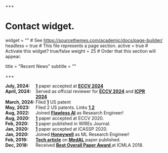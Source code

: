 +++
# Contact widget.
widget = ""  # See https://sourcethemes.com/academic/docs/page-builder/
headless = true  # This file represents a page section.
active = true  # Activate this widget? true/false
weight = 25  # Order that this section will appear.

title = "Recent News"
subtitle = ""

+++

<div style="display: table;width: 95%" markdown="1">

<div class="row" style="display: table-row;">
    <div style="display: table-cell;width: 20% "> <b>July, 2024:</b> </div>
    <div style="display: table-cell;width: 80%"><a target="_blank" href="publication/videoclusternet/"><b>1</b></a> paper accepted at <a target="_blank" href="https://eccv.ecva.net/"><b>ECCV 2024</b></a></div>
  </div>

<div class="row" style="display: table-row;">
    <div style="display: table-cell;width: 20% "> <b>April, 2024:</b> </div>
    <div style="display: table-cell;width: 80%">Served as official reviewer for <a target="_blank" href="https://eccv.ecva.net/"><b>ECCV 2024</b></a> and <a target="_blank" href="https://icpr2024.org/"><b>ICPR 2024</b></a></div>
  </div>

<div class="row" style="display: table-row;">
    <div style="display: table-cell;width: 20% "> <b>March, 2024:</b> </div>
    <div style="display: table-cell;width: 80%">Filed <a target="_blank" href="https://patents.google.com/patent/US20240096085A1/en?inventor=Walawalkar&oq=Walawalkar&page=1"><b>1</b></a> US patent</div>
  </div>

<div class="row" style="display: table-row;">
    <div style="display: table-cell;width: 20% "> <b>May, 2023:</b> </div>
    <div style="display: table-cell;width: 80%">Filed 2 US patents. Links <a target="_blank" href="https://scholar.google.com/citations?view_op=view_citation&hl=en&user=MpHIZfEAAAAJ&authuser=1&citation_for_view=MpHIZfEAAAAJ:TQgYirikUcIC"><b>1</b></a>,<a target="_blank" href="https://scholar.google.com/citations?view_op=view_citation&hl=en&user=MpHIZfEAAAAJ&authuser=1&citation_for_view=MpHIZfEAAAAJ:R3hNpaxXUhUC"><b>2</b></a></div>
  </div>

<div class="row" style="display: table-row;">
    <div style="display: table-cell;width: 20% "> <b>Aug, 2022:</b> </div>
    <div style="display: table-cell;width: 80%">Joined <a target="_blank" href="https://www.flawlessai.com/"><b>Flawless AI</b></a> as Research Engineer!</div>
  </div>

<div class="row" style="display: table-row;">
    <div style="display: table-cell;width: 20% "> <b>Aug, 2020:</b> </div>
    <div style="display: table-cell;width: 80%"><a target="_blank" href="publication/boc-kd/"><b>1</b></a> paper accepted at ECCV 2020.</div>
  </div>

<div class="row" style="display: table-row;">
    <div style="display: table-cell;width: 20% "> <b>Feb, 2020:</b> </div>
    <div style="display: table-cell;width: 80%"><a target="_blank" href="publication/o-medal/"><b>1</b></a> paper published in WIREs Journal.</div>
  </div>

<div class="row" style="display: table-row;">
    <div style="display: table-cell;width: 20% "> <b>Jan, 2020:</b> </div>
    <div style="display: table-cell;width: 80%"><a target="_blank" href="publication/attentive-cutmix/"><b>1</b></a> paper accepted at ICASSP 2020.</div>
  </div>

<div class="row" style="display: table-row;">
    <div style="display: table-cell;width: 20% "> <b>Jan, 2020:</b> </div>
    <div style="display: table-cell;width: 80%">Joined <a target="_blank" href="https://www.honeywell.com/en-us"><b>Honeywell</b></a> as ML Research Engineer!</div>
  </div>

<div class="row" style="display: table-row;">
    <div style="display: table-cell;width: 20% "> <b>Feb, 2019:</b> </div>
    <div style="display: table-cell;width: 80%"> <a target="_blank" href="https://engineering.cmu.edu/news-events/news/2019/02/15-recognizing-disease-less-data.html"> <b>Tech article</b></a> on
                                                 <a target="_blank" href="publication/medal/"> <b>MedAL</b></a> paper published.</div>
  </div>

<div class="row" style="display: table-row;">
    <div style="display: table-cell;width: 20% "> <b>Dec, 2018:</b> </div>
    <div style="display: table-cell;width: 80%">Received <a target="_blank" href="https://www.icmla-conference.org/icmla18/awards.html"> <b> Best Overall Paper Award </b> </a> at ICMLA 2018.</div>
  </div>

<!-- <div class="row" style="display: table-row;">
    <div style="display: table-cell;width: 20% "> <b>Aug, 2018:</b> </div>
    <div style="display: table-cell;width: 80%"><a target="_blank" href="publication/medal/"><b>1</b></a> paper accepted at ICMLA 2018.</div>
  </div> -->

</div>